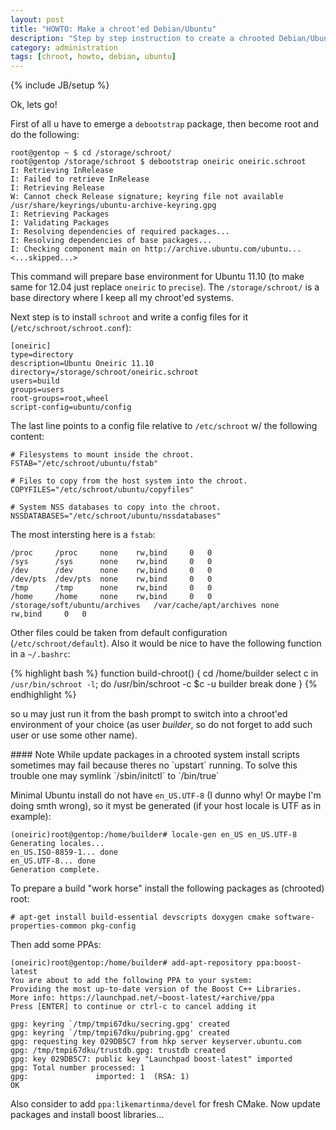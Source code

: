 ```yaml
---
layout: post
title: "HOWTO: Make a chroot'ed Debian/Ubuntu"
description: "Step by step instruction to create a chrooted Debian/Ubuntu environment"
category: administration
tags: [chroot, howto, debian, ubuntu]
---
```

{% include JB/setup %}

Ok, lets go!

First of all u have to emerge a `debootstrap` package, then become root and do the following:

    root@gentop ~ $ cd /storage/schroot/
    root@gentop /storage/schroot $ debootstrap oneiric oneiric.schroot
    I: Retrieving InRelease
    I: Failed to retrieve InRelease
    I: Retrieving Release
    W: Cannot check Release signature; keyring file not available /usr/share/keyrings/ubuntu-archive-keyring.gpg
    I: Retrieving Packages
    I: Validating Packages
    I: Resolving dependencies of required packages...
    I: Resolving dependencies of base packages...
    I: Checking component main on http://archive.ubuntu.com/ubuntu...
    <...skipped...>

This command will prepare base environment for Ubuntu 11.10 (to make same for 12.04 just replace
`oneiric` to `precise`). The `/storage/schroot/` is a base directory where I keep all my chroot'ed systems.

Next step is to install `schroot` and write a config files for it (`/etc/schroot/schroot.conf`):

    [oneiric]
    type=directory
    description=Ubuntu Oneiric 11.10
    directory=/storage/schroot/oneiric.schroot
    users=build
    groups=users
    root-groups=root,wheel
    script-config=ubuntu/config

The last line points to a config file relative to `/etc/schroot` w/ the following content:

    # Filesystems to mount inside the chroot.
    FSTAB="/etc/schroot/ubuntu/fstab"

    # Files to copy from the host system into the chroot.
    COPYFILES="/etc/schroot/ubuntu/copyfiles"

    # System NSS databases to copy into the chroot.
    NSSDATABASES="/etc/schroot/ubuntu/nssdatabases"

The most intersting here is a `fstab`:

    /proc     /proc     none    rw,bind     0   0
    /sys      /sys      none    rw,bind     0   0
    /dev      /dev      none    rw,bind     0   0
    /dev/pts  /dev/pts  none    rw,bind     0   0
    /tmp      /tmp      none    rw,bind     0   0
    /home     /home     none    rw,bind     0   0
    /storage/soft/ubuntu/archives   /var/cache/apt/archives none    rw,bind     0   0

Other files could be taken from default configuration (`/etc/schroot/default`).
Also it would be nice to have the following function in a `~/.bashrc`:

{% highlight bash %}
function build-chroot()
{
    cd /home/builder
    select c in `/usr/bin/schroot -l`; do
        /usr/bin/schroot -c $c -u builder
        break
    done
}
{% endhighlight %}

so u may just run it from the bash prompt to switch into a chroot'ed environment of your choice
(as user _builder_, so do not forget to add such user or use some other name).

<div class="alert alert-info" markdown="1">
#### Note
While update packages in a chrooted system install scripts sometimes may fail because theres
no `upstart` running. To solve this trouble one may symlink `/sbin/initctl` to `/bin/true`
</div>

Minimal Ubuntu install do not have `en_US.UTF-8` (I dunno why! Or maybe I'm doing smth wrong), so
it myst be generated (if your host locale is UTF as in example):

    (oneiric)root@gentop:/home/builder# locale-gen en_US en_US.UTF-8
    Generating locales...
    en_US.ISO-8859-1... done
    en_US.UTF-8... done
    Generation complete.

To prepare a build "work horse" install the following packages as (chrooted) root:

    # apt-get install build-essential devscripts doxygen cmake software-properties-common pkg-config

Then add some PPAs:

    (oneiric)root@gentop:/home/builder# add-apt-repository ppa:boost-latest
    You are about to add the following PPA to your system:
    Providing the most up-to-date version of the Boost C++ Libraries.
    More info: https://launchpad.net/~boost-latest/+archive/ppa
    Press [ENTER] to continue or ctrl-c to cancel adding it

    gpg: keyring `/tmp/tmpi67dku/secring.gpg' created
    gpg: keyring `/tmp/tmpi67dku/pubring.gpg' created
    gpg: requesting key 029DB5C7 from hkp server keyserver.ubuntu.com
    gpg: /tmp/tmpi67dku/trustdb.gpg: trustdb created
    gpg: key 029DB5C7: public key "Launchpad boost-latest" imported
    gpg: Total number processed: 1
    gpg:               imported: 1  (RSA: 1)
    OK

Also consider to add `ppa:likemartinma/devel` for fresh CMake. Now update packages and install boost libraries…

